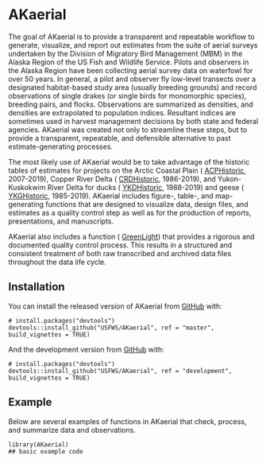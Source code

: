 
<!-- README.md is generated from README.Rmd. Please edit that file -->

AKaerial
========

<!-- badges: start -->
<!-- badges: end -->

The goal of AKaerial is to provide a transparent and repeatable workflow
to generate, visualize, and report out estimates from the suite of
aerial surveys undertaken by the Division of Migratory Bird Management
(MBM) in the Alaska Region of the US Fish and Wildlife Service. Pilots
and observers in the Alaska Region have been collecting aerial survey
data on waterfowl for over 50 years. In general, a pilot and observer
fly low-level transects over a designated habitat-based study area
(usually breeding grounds) and record observations of single drakes (or
single birds for monomorphic species), breeding pairs, and flocks.
Observations are summarized as densities, and densities are extrapolated
to population indices. Resultant indices are sometimes used in harvest
management decisions by both state and federal agencies. AKaerial was
created not only to streamline these steps, but to provide a
transparent, repeatable, and defensible alternative to past
estimate-generating processes.

The most likely use of AKaerial would be to take advantage of the
historic tables of estimates for projects on the Arctic Coastal Plain (
[ACPHistoric](../help/ACPHistoric), 2007-2019), Copper River Delta (
[CRDHistoric](../help/CRDHistoric), 1986-2019), and Yukon-Kuskokwim
River Delta for ducks ( [YKDHistoric](../help/YKDHistoric), 1988-2019)
and geese ( [YKGHistoric](../help/YKGHistoric), 1985-2019). AKaerial
includes figure-, table-, and map-generating functions that are designed
to visualize data, design files, and estimates as a quality control step
as well as for the production of reports, presentations, and
manuscripts.

AKaerial also includes a function ( [GreenLight](../help/GreenLight))
that provides a rigorous and documented quality control process. This
results in a structured and consistent treatment of both raw transcribed
and archived data files throughout the data life cycle.

Installation
------------

You can install the released version of AKaerial from
[GitHub](https://github.com/) with:

    # install.packages("devtools")
    devtools::install_github("USFWS/AKaerial", ref = "master", build_vignettes = TRUE)

And the development version from [GitHub](https://github.com/) with:

    # install.packages("devtools")
    devtools::install_github("USFWS/AKaerial", ref = "development", build_vignettes = TRUE)

Example
-------

Below are several examples of functions in AKaerial that check, process,
and summarize data and observations.

    library(AKaerial)
    ## basic example code
